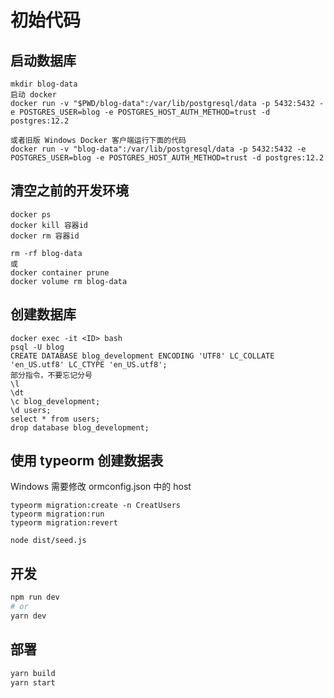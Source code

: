 # 初始代码

## 启动数据库

```
mkdir blog-data
启动 docker
docker run -v "$PWD/blog-data":/var/lib/postgresql/data -p 5432:5432 -e POSTGRES_USER=blog -e POSTGRES_HOST_AUTH_METHOD=trust -d postgres:12.2

或者旧版 Windows Docker 客户端运行下面的代码
docker run -v "blog-data":/var/lib/postgresql/data -p 5432:5432 -e POSTGRES_USER=blog -e POSTGRES_HOST_AUTH_METHOD=trust -d postgres:12.2
```

## 清空之前的开发环境
```
docker ps
docker kill 容器id
docker rm 容器id

rm -rf blog-data
或
docker container prune 
docker volume rm blog-data
```

## 创建数据库
```
docker exec -it <ID> bash
psql -U blog
CREATE DATABASE blog_development ENCODING 'UTF8' LC_COLLATE 'en_US.utf8' LC_CTYPE 'en_US.utf8';
部分指令，不要忘记分号
\l
\dt
\c blog_development;
\d users;
select * from users;
drop database blog_development;
```

## 使用 typeorm 创建数据表
Windows 需要修改 ormconfig.json 中的 host
```
typeorm migration:create -n CreatUsers
typeorm migration:run
typeorm migration:revert

node dist/seed.js
```

## 开发
```bash
npm run dev
# or
yarn dev
```

## 部署
```bash
yarn build
yarn start
```